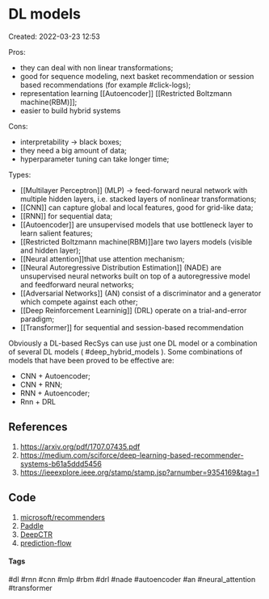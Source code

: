 # DL models
Created: 2022-03-23 12:53

Pros:
- they can deal with non linear transformations;
- good for sequence modeling, next basket recommendation or session based recommendations (for example #click-logs);
- representation learning [[Autoencoder]] [[Restricted Boltzmann machine(RBM)]];
- easier to build hybrid systems

Cons:
- interpretability -> black boxes;
- they need a big amount of data;
- hyperparameter tuning can take longer time;

Types:
- [[Multilayer Perceptron]] (MLP) -> feed-forward neural network with multiple hidden layers, i.e. stacked layers of nonlinear transformations;
- [[CNN]] can capture global and local features, good for grid-like data;
- [[RNN]] for sequential data;
- [[Autoencoder]] are unsupervised models that use bottleneck layer to learn salient features;
- [[Restricted Boltzmann machine(RBM)]]are two layers models (visible and hidden layer);
- [[Neural attention]]that use attention mechanism;
- [[Neural Autoregressive Distribution Estimation]] (NADE) are unsupervised neural networks built on top of a autoregressive model and feedforward neural networks;
- [[Adversarial Networks]] (AN) consist of a discriminator and a generator which compete against each other;
- [[Deep Reinforcement Learninig]] (DRL) operate on a trial-and-error paradigm;
- [[Transformer]] for sequential and session-based recommendation

Obviously a DL-based RecSys can use just one DL model or a combination of several DL models ( #deep_hybrid_models ). 
Some combinations of models that have been proved to be effective are:
- CNN + Autoencoder;
- CNN + RNN;
- RNN + Autoencoder;
- Rnn + DRL


## References
1. https://arxiv.org/pdf/1707.07435.pdf
2. https://medium.com/sciforce/deep-learning-based-recommender-systems-b61a5ddd5456
3. https://ieeexplore.ieee.org/stamp/stamp.jsp?arnumber=9354169&tag=1

## Code
1. [microsoft/recommenders](https://github.com/microsoft/recommenders)
2. [Paddle](https://github.com/PaddlePaddle/PaddleRec/blob/master/README_EN.md)
3. [DeepCTR](https://github.com/shenweichen/DeepCTR)
4. [prediction-flow](https://github.com/GitHub-HongweiZhang/prediction-flow)

#### Tags
#dl #rnn #cnn #mlp #rbm #drl #nade #autoencoder #an #neural_attention #transformer 